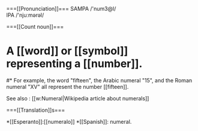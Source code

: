 ===[[Pronunciation]]===
SAMPA  /'num3@l/<br>
IPA /'nju&#720;m&#601;r&#601;l/

===[[Count noun]]===

# A [[word]] or [[symbol]] representing a [[number]].
#* For example, the word "fifteen", the Arabic numeral "15", and the Roman numeral "XV" all represent the number [[fifteen]].

See also : [[w:Numeral|Wikipedia article about numerals]]

===[[Translation]]s===

*[[Esperanto]]:[[numeralo]]
*[[Spanish]]: numeral.